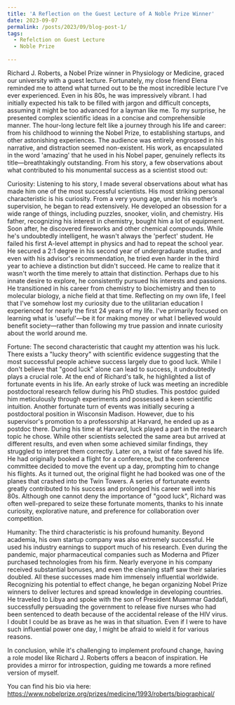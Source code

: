 ```yaml
---
title: 'A Reflection on the Guest Lecture of A Noble Prize Winner'
date: 2023-09-07
permalink: /posts/2023/09/blog-post-1/
tags:
  - Refelction on Guest Lecture 
  - Noble Prize
  
---
```


Richard J. Roberts, a Nobel Prize winner in Physiology or Medicine, graced our university with a guest lecture. Fortunately, my close friend Elena reminded me to attend what turned out to be the most incredible lecture I've ever experienced. Even in his 80s, he was impressively vibrant. I had initially expected his talk to be filled with jargon and difficult concepts, assuming it might be too advanced for a layman like me. To my surprise, he presented complex scientific ideas in a concise and comprehensible manner. The hour-long lecture felt like a journey through his life and career: from his childhood to winning the Nobel Prize, to establishing startups, and other astonishing experiences. The audience was entirely engrossed in his narrative, and distraction seemed non-existent. His work, as encapsulated in the word 'amazing' that he used in his Nobel paper, genuinely reflects its title—breathtakingly outstanding.
From his story, a few observations about what contributed to his monumental success as a scientist stood out:

Curiosity: Listening to his story, I made several observations about what has made him one of the most successful scientists. His most striking personal characteristic is his curiosity. From a very young age, under his mother’s supervision, he began to read extensively. He developed an obsession for a wide range of things, including puzzles, snooker, violin, and chemistry. His father, recognizing his interest in chemistry, bought him a lot of equipment. Soon after, he discovered fireworks and other chemical compounds. While he's undoubtedly intelligent, he wasn't always the 'perfect' student. He failed his first A-level attempt in physics and had to repeat the school year. He secured a 2:1 degree in his second year of undergraduate studies, and even with his advisor's recommendation, he tried even harder in the third year to achieve a distinction but didn't succeed. He came to realize that it wasn't worth the time merely to attain that distinction. Perhaps due to his innate desire to explore, he consistently pursued his interests and passions. He transitioned in his career from chemistry to biochemistry and then to molecular biology, a niche field at that time. Reflecting on my own life, I feel that I've somehow lost my curiosity due to the utilitarian education I experienced for nearly the first 24 years of my life. I've primarily focused on learning what is 'useful'—be it for making money or what I believed would benefit society—rather than following my true passion and innate curiosity about the world around me.

Fortune: The second characteristic that caught my attention was his luck. There exists a "lucky theory" with scientific evidence suggesting that the most successful people achieve success largely due to good luck. While I don't believe that "good luck" alone can lead to success, it undoubtedly plays a crucial role. At the end of Richard's talk, he highlighted a list of fortunate events in his life. An early stroke of luck was meeting an incredible postdoctoral research fellow during his PhD studies. This postdoc guided him meticulously through experiments and possessed a keen scientific intuition. Another fortunate turn of events was initially securing a postdoctoral position in Wisconsin Madison. However, due to his supervisor's promotion to a professorship at Harvard, he ended up as a postdoc there. During his time at Harvard, luck played a part in the research topic he chose. While other scientists selected the same area but arrived at different results, and even when some achieved similar findings, they struggled to interpret them correctly. Later on, a twist of fate saved his life. He had originally booked a flight for a conference, but the conference committee decided to move the event up a day, prompting him to change his flights. As it turned out, the original flight he had booked was one of the planes that crashed into the Twin Towers. A series of fortunate events greatly contributed to his success and prolonged his career well into his 80s. Although one cannot deny the importance of "good luck", Richard was often well-prepared to seize these fortunate moments, thanks to his innate curiosity, explorative nature, and preference for collaboration over competition.


Humanity: The third characteristic is his profound humanity. Beyond academia, his own startup company was also extremely successful. He used his industry earnings to support much of his research. Even during the pandemic, major pharmaceutical companies such as Moderna and Pfizer purchased technologies from his firm. Nearly everyone in his company received substantial bonuses, and even the cleaning staff saw their salaries doubled. All these successes made him immensely influential worldwide. Recognizing his potential to effect change, he began organizing Nobel Prize winners to deliver lectures and spread knowledge in developing countries. He traveled to Libya and spoke with the son of President Muammar Gaddafi, successfully persuading the government to release five nurses who had been sentenced to death because of the accidental release of the HIV virus. I doubt I could be as brave as he was in that situation. Even if I were to have such influential power one day, I might be afraid to wield it for various reasons.

In conclusion, while it's challenging to implement profound change, having a role model like Richard J. Roberts offers a beacon of inspiration. He provides a mirror for introspection, guiding me towards a more refined version of myself.
 
You can find his bio via here: https://www.nobelprize.org/prizes/medicine/1993/roberts/biographical/


